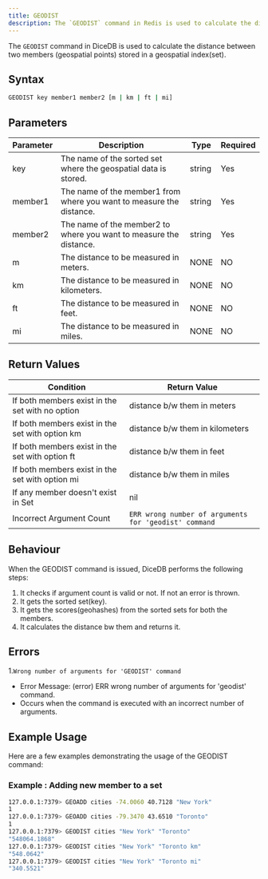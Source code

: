 ```yaml
---
title: GEODIST
description: The `GEODIST` command in Redis is used to calculate the distance between two members (geospatial points) stored in a geospatial index(set). 
---
```


The `GEODIST` command in DiceDB is used to calculate the distance between two members (geospatial points) stored in a geospatial index(set).

## Syntax

```bash
GEODIST key member1 member2 [m | km | ft | mi]
```

## Parameters

| Parameter | Description                                                                       | Type   | Required |
| --------- | --------------------------------------------------------------------------------- | ------ | -------- |
| key       | The name of the sorted set where the geospatial data is stored.                   | string | Yes      |
| member1   | The name of the member1 from where you want to measure the distance.              | string | Yes      |
| member2   | The name of the member2 to where you want to measure the distance.                | string | Yes      |
| m         | The distance to be measured in meters.                                            | NONE   | NO       |
| km        | The distance to be measured in kilometers.                                        | NONE   | NO       |
| ft        | The distance to be measured in feet.                                              | NONE   | NO       |
| mi        | The distance to be measured in miles.                                             | NONE   | NO       |


## Return Values

| Condition                                                    | Return Value                                                |
| ------------------------------------------------------------ | ----------------------------------------------------------- |
| If both members exist in the set with no option              | distance b/w them in meters                                 |
| If both members exist in the set with option km              | distance b/w them in kilometers                             |
| If both members exist in the set with option ft              | distance b/w them in feet                                   |
| If both members exist in the set with option mi              | distance b/w them in miles                                  |
| If any member doesn't exist in Set                           | nil                                                         |
| Incorrect Argument Count                                     |`ERR wrong number of arguments for 'geodist' command`        |

## Behaviour

When the GEODIST command is issued, DiceDB performs the following steps:

1. It checks if argument count is valid or not. If not an error is thrown.
2. It gets the sorted set(key).
3. It gets the scores(geohashes) from the sorted sets for both the members.
4. It calculates the distance bw them and returns it.

## Errors

1.`Wrong number of arguments for 'GEODIST' command`
   - Error Message: (error) ERR wrong number of arguments for 'geodist' command.
   - Occurs when the command is executed with an incorrect number of arguments.


## Example Usage

Here are a few examples demonstrating the usage of the GEODIST command:

### Example : Adding new member to a set

```bash
127.0.0.1:7379> GEOADD cities -74.0060 40.7128 "New York"
1
127.0.0.1:7379> GEOADD cities -79.3470 43.6510 "Toronto"
1
127.0.0.1:7379> GEODIST cities "New York" "Toronto"
"548064.1868"
127.0.0.1:7379> GEODIST cities "New York" "Toronto km"
"548.0642"
127.0.0.1:7379> GEODIST cities "New York" "Toronto mi"
"340.5521"
```

